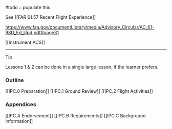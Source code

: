 #todo :: populate this

See [[FAR 61.57 Recent Flight Experience]]

https://www.faa.gov/documentLibrary/media/Advisory_Circular/AC_61-98D_Ed_Upd.pdf#page31

[[Instrument ACS]]

---

> [!tip]
> Lessons 1 & 2 can be done in a single large lesson, if the learner prefers.

### Outline
[[IPC.0 Preparation]]
[[IPC.1 Ground Review]]
[[IPC.2 Flight Activities]]

### Appendices
[[IPC.A Endorsement]]
[[IPC.B Requirements]]
[[IPC.C Background Information]]